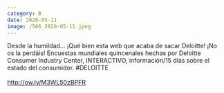 ```yaml
--- 
category: B 
date: 2020-05-11 
image: /566_2020-05-11.jpeg 
--- 
```


Desde la humildad... ¡Qué bien esta web que acaba de sacar Deloitte! ¡No os la perdáis! Encuestas mundiales quincenales hechas por  Deloitte Consumer Industry Center, INTERACTIVO, información/15 días sobre el estado del consumidor. #DELOITTE<br><br>http://ow.ly/M3WL50zBPFR